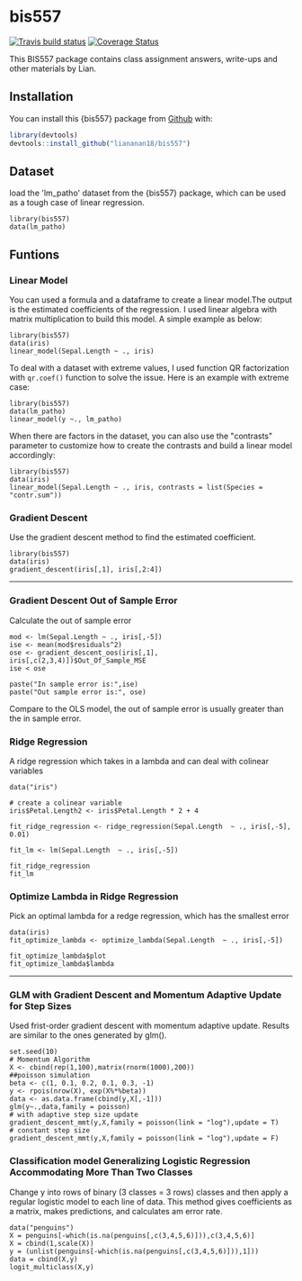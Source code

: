 # bis557

<!-- badges: start -->
[![Travis build status](https://travis-ci.com/liananan18/bis557.svg?branch=master)](https://travis-ci.com/liananan18/bis557)
[![Coverage Status](https://coveralls.io/repos/github/liananan18/bis557/badge.svg?branch=master)](https://coveralls.io/github/liananan18/bis557?branch=master)
<!-- badges: end -->

This BIS557 package contains class assignment answers, write-ups and other materials by Lian.

## Installation

You can install this {bis557} package from [Github](https://github.com/liananan18/bis557.git) with:

``` r
library(devtools)
devtools::install_github("liananan18/bis557")
```


## Dataset
load the 'lm_patho' dataset from the {bis557} package, which can be used as a tough case of linear regression. 
```{r setup}
library(bis557)
data(lm_patho)
```


## Funtions

### Linear Model
You can used a formula and a dataframe to create a linear model.The output is the estimated coefficients of the regression. I used linear algebra with matrix multiplication to build this model.
A simple example as below:
```{r}
library(bis557)
data(iris)
linear_model(Sepal.Length ~ ., iris)
```
To deal with a dataset with extreme values, I used function QR factorization with `qr.coef()` function to solve the issue.
Here is an example with extreme case:
```{r}
library(bis557)
data(lm_patho)
linear_model(y ~., lm_patho)
```
When there are factors in the dataset, you can also use the "contrasts" parameter to customize how to create the contrasts and build a linear model accordingly:
```{r}
library(bis557)
data(iris)
linear_model(Sepal.Length ~ ., iris, contrasts = list(Species = "contr.sum"))
```

### Gradient Descent
Use the gradient descent method to find the estimated coefficient.
```{r}
library(bis557)
data(iris)
gradient_descent(iris[,1], iris[,2:4])
```

--------------------------------------------------------------

### Gradient Descent Out of Sample Error
Calculate the out of sample error
```{r}
mod <- lm(Sepal.Length ~ ., iris[,-5])
ise <- mean(mod$residuals^2)
ose <- gradient_descent_oos(iris[,1], iris[,c(2,3,4)])$Out_Of_Sample_MSE
ise < ose

paste("In sample error is:",ise)
paste("Out sample error is:", ose)
```
Compare to the OLS model, the out of sample error is usually greater than the in sample error. 


### Ridge Regression
A ridge regression which takes in a lambda and can deal with colinear variables
```{r}
data("iris")
  
# create a colinear variable
iris$Petal.Length2 <- iris$Petal.Length * 2 + 4
  
fit_ridge_regression <- ridge_regression(Sepal.Length  ~ ., iris[,-5], 0.01)
  
fit_lm <- lm(Sepal.Length  ~ ., iris[,-5])

fit_ridge_regression
fit_lm
```

### Optimize Lambda in Ridge Regression
Pick an optimal lambda for a redge regression, which has the smallest error
```{r}
data(iris)
fit_optimize_lambda <- optimize_lambda(Sepal.Length  ~ ., iris[,-5])

fit_optimize_lambda$plot
fit_optimize_lambda$lambda
```

--------------------------------------------------------------

### GLM with Gradient Descent and Momentum Adaptive Update for Step Sizes
Used frist-order gradient descent with momentum adaptive update. 
Results are similar to the ones generated by glm(). 
```{r}
set.seed(10)
# Momentum Algorithm
X <- cbind(rep(1,100),matrix(rnorm(1000),200))
##poisson simulation
beta <- c(1, 0.1, 0.2, 0.1, 0.3, -1)
y <- rpois(nrow(X), exp(X%*%beta))
data <- as.data.frame(cbind(y,X[,-1]))
glm(y~.,data,family = poisson)
# with adaptive step size update
gradient_descent_mmt(y,X,family = poisson(link = "log"),update = T)
# constant step size
gradient_descent_mmt(y,X,family = poisson(link = "log"),update = F)
```

### Classification model Generalizing Logistic Regression Accommodating More Than Two Classes

Change y into rows of binary (3 classes = 3 rows) classes and then apply a regular logistic model to each line of data. 
This method gives coefficients as a matrix, makes predictions, and calculates am error rate. 
```{r}
data("penguins")
X = penguins[-which(is.na(penguins[,c(3,4,5,6)])),c(3,4,5,6)]
X = cbind(1,scale(X))
y = (unlist(penguins[-which(is.na(penguins[,c(3,4,5,6)])),1]))
data = cbind(X,y)
logit_multiclass(X,y)
```
